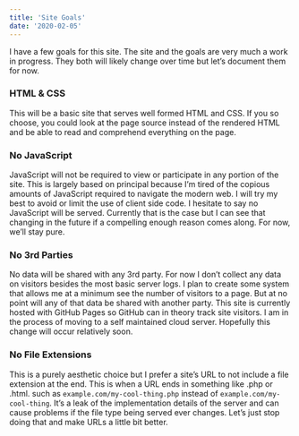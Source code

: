 ```yaml
---
title: 'Site Goals'
date: '2020-02-05'
---
```

I have a few goals for this site. The site and the goals are very much a work in progress. They both will likely change over time but let’s document them for now.

### HTML & CSS
This will be a basic site that serves well formed HTML and CSS. If you so choose, you could look at the page source instead of the rendered HTML and be able to read and comprehend everything on the page.

### No JavaScript
JavaScript will not be required to view or participate in any portion of the site. This is largely based on principal because I’m tired of the copious amounts of JavaScript required to navigate the modern web. I will try my best to avoid or limit the use of client side code. I hesitate to say no JavaScript will be served. Currently that is the case but I can see that changing in the future if a compelling enough reason comes along. For now, we’ll stay pure.

### No 3rd Parties
No data will be shared with any 3rd party. For now I don’t collect any data on visitors besides the most basic server logs. I plan to create some system that allows me at a minimum see the number of visitors to a page. But at no point will any of that data be shared with another party. This site is currently hosted with GitHub Pages so GitHub can in theory track site visitors. I am in the process of moving to a self maintained cloud server. Hopefully this change will occur relatively soon.

### No File Extensions
This is a purely aesthetic choice but I prefer a site’s URL to not include a file extension at the end. This is when a URL ends in something like .php or .html. such as `example.com/my-cool-thing.php` instead of `example.com/my-cool-thing`. It’s a leak of the implementation details of the server and can cause problems if the file type being served ever changes. Let’s just stop doing that and make URLs a little bit better.